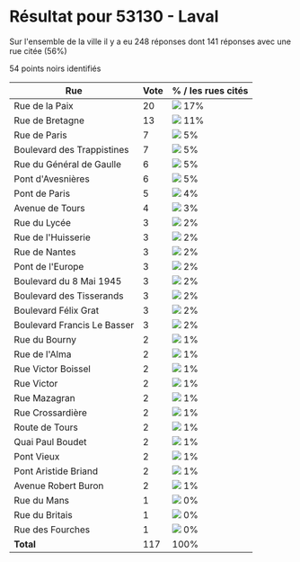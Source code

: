# Résultat pour 53130 - Laval

Sur l'ensemble de la ville il y a eu 248 réponses dont 141 réponses avec une rue citée (56%)

54 points noirs identifiés

| Rue | Vote | % / les rues cités|
|-----|------|-------------------|
| Rue de la Paix | 20 | <img src="../../img/bar_17.gif" />&nbsp;17%|
| Rue de Bretagne | 13 | <img src="../../img/bar_11.gif" />&nbsp;11%|
| Rue de Paris | 7 | <img src="../../img/bar_5.gif" />&nbsp;5%|
| Boulevard des Trappistines | 7 | <img src="../../img/bar_5.gif" />&nbsp;5%|
| Rue du Général de Gaulle | 6 | <img src="../../img/bar_5.gif" />&nbsp;5%|
| Pont d'Avesnières | 6 | <img src="../../img/bar_5.gif" />&nbsp;5%|
| Pont de Paris | 5 | <img src="../../img/bar_4.gif" />&nbsp;4%|
| Avenue de Tours | 4 | <img src="../../img/bar_3.gif" />&nbsp;3%|
| Rue du Lycée | 3 | <img src="../../img/bar_2.gif" />&nbsp;2%|
| Rue de l'Huisserie | 3 | <img src="../../img/bar_2.gif" />&nbsp;2%|
| Rue de Nantes | 3 | <img src="../../img/bar_2.gif" />&nbsp;2%|
| Pont de l'Europe | 3 | <img src="../../img/bar_2.gif" />&nbsp;2%|
| Boulevard du 8 Mai 1945 | 3 | <img src="../../img/bar_2.gif" />&nbsp;2%|
| Boulevard des Tisserands | 3 | <img src="../../img/bar_2.gif" />&nbsp;2%|
| Boulevard Félix Grat | 3 | <img src="../../img/bar_2.gif" />&nbsp;2%|
| Boulevard Francis Le Basser | 3 | <img src="../../img/bar_2.gif" />&nbsp;2%|
| Rue du Bourny | 2 | <img src="../../img/bar_1.gif" />&nbsp;1%|
| Rue de l'Alma | 2 | <img src="../../img/bar_1.gif" />&nbsp;1%|
| Rue Victor Boissel | 2 | <img src="../../img/bar_1.gif" />&nbsp;1%|
| Rue Victor | 2 | <img src="../../img/bar_1.gif" />&nbsp;1%|
| Rue Mazagran | 2 | <img src="../../img/bar_1.gif" />&nbsp;1%|
| Rue Crossardière | 2 | <img src="../../img/bar_1.gif" />&nbsp;1%|
| Route de Tours | 2 | <img src="../../img/bar_1.gif" />&nbsp;1%|
| Quai Paul Boudet | 2 | <img src="../../img/bar_1.gif" />&nbsp;1%|
| Pont Vieux | 2 | <img src="../../img/bar_1.gif" />&nbsp;1%|
| Pont Aristide Briand | 2 | <img src="../../img/bar_1.gif" />&nbsp;1%|
| Avenue Robert Buron | 2 | <img src="../../img/bar_1.gif" />&nbsp;1%|
| Rue du Mans | 1 | <img src="../../img/bar_0.gif" />&nbsp;0%|
| Rue du Britais | 1 | <img src="../../img/bar_0.gif" />&nbsp;0%|
| Rue des Fourches | 1 | <img src="../../img/bar_0.gif" />&nbsp;0%|
| **Total** | 117 | 100%|
